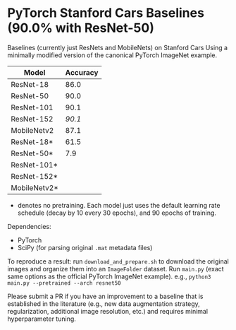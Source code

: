PyTorch Stanford Cars Baselines (90.0% with ResNet-50)
======================================================

Baselines (currently just ResNets and MobileNets) on Stanford Cars Using a minimally modified version of the canonical PyTorch ImageNet example.

| Model       | Accuracy |
|-------------|----------|
|ResNet-18    |   86.0   |
|ResNet-50    |   90.0   |
|ResNet-101   |   90.1   |
|ResNet-152   |  *90.1*  |
|MobileNetv2  |   87.1   |
|ResNet-18\*  |   61.5   |
|ResNet-50\*  |    7.9   |
|ResNet-101\* |          |
|ResNet-152\* |          |
|MobileNetv2\*|          |

* denotes no pretraining.
Each model just uses the default learning rate schedule (decay by 10 every 30 epochs), and 90 epochs of training.

Dependencies:
+ PyTorch
+ SciPy (for parsing original `.mat` metadata files)

To reproduce a result:
run `download_and_prepare.sh` to download the original images and organize them into an `ImageFolder` dataset.
Run `main.py` (exact same options as the official PyTorch ImageNet example).
e.g., `python3 main.py --pretrained --arch resnet50`

Please submit a PR if you have an improvement to a baseline that is established in the literature (e.g., new data augmentation strategy, regularization, additional image resolution, etc.) and requires minimal hyperparameter tuning.
